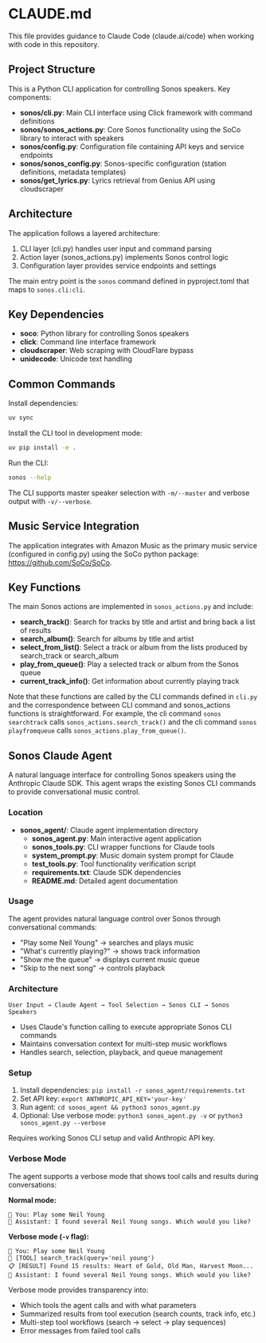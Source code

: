 # CLAUDE.md

This file provides guidance to Claude Code (claude.ai/code) when working with code in this repository.

## Project Structure

This is a Python CLI application for controlling Sonos speakers. Key components:

- **sonos/cli.py**: Main CLI interface using Click framework with command definitions
- **sonos/sonos_actions.py**: Core Sonos functionality using the SoCo library to interact with speakers
- **sonos/config.py**: Configuration file containing API keys and service endpoints  
- **sonos/sonos_config.py**: Sonos-specific configuration (station definitions, metadata templates)
- **sonos/get_lyrics.py**: Lyrics retrieval from Genius API using cloudscraper

## Architecture

The application follows a layered architecture:
1. CLI layer (cli.py) handles user input and command parsing
2. Action layer (sonos_actions.py) implements Sonos control logic
3. Configuration layer provides service endpoints and settings

The main entry point is the `sonos` command defined in pyproject.toml that maps to `sonos.cli:cli`.

## Key Dependencies

- **soco**: Python library for controlling Sonos speakers
- **click**: Command line interface framework
- **cloudscraper**: Web scraping with CloudFlare bypass
- **unidecode**: Unicode text handling

## Common Commands

Install dependencies:
```bash
uv sync
```

Install the CLI tool in development mode:
```bash
uv pip install -e .
```

Run the CLI:
```bash
sonos --help
```

The CLI supports master speaker selection with `-m/--master` and verbose output with `-v/--verbose`.

## Music Service Integration

The application integrates with Amazon Music as the primary music service (configured in config.py) using the SoCo python package: https://github.com/SoCo/SoCo.

## Key Functions
The main Sonos actions are implemented in `sonos_actions.py` and include:
- **search_track()**: Search for tracks by title and artist and bring back a list of results
- **search_album()**: Search for albums by title and artist
- **select_from_list()**: Select a track or album from the lists produced by search_track or search_album
- **play_from_queue()**: Play a selected track or album from the Sonos queue
- **current_track_info()**: Get information about currently playing track

Note that these functions are called by the CLI commands defined in `cli.py` and the correspondence between CLI command and sonos_actions functions is straightforward.  For example, the cli command `sonos searchtrack` calls `sonos_actions.search_track()` and the cli command `sonos playfromqueue` calls `sonos_actions.play_from_queue()`.

## Sonos Claude Agent

A natural language interface for controlling Sonos speakers using the Anthropic Claude SDK. This agent wraps the existing Sonos CLI commands to provide conversational music control.

### Location
- **sonos_agent/**: Claude agent implementation directory
  - **sonos_agent.py**: Main interactive agent application
  - **sonos_tools.py**: CLI wrapper functions for Claude tools
  - **system_prompt.py**: Music domain system prompt for Claude
  - **test_tools.py**: Tool functionality verification script
  - **requirements.txt**: Claude SDK dependencies
  - **README.md**: Detailed agent documentation

### Usage
The agent provides natural language control over Sonos through conversational commands:
- "Play some Neil Young" → searches and plays music
- "What's currently playing?" → shows track information
- "Show me the queue" → displays current music queue
- "Skip to the next song" → controls playback

### Architecture
```
User Input → Claude Agent → Tool Selection → Sonos CLI → Sonos Speakers
```
- Uses Claude's function calling to execute appropriate Sonos CLI commands
- Maintains conversation context for multi-step music workflows
- Handles search, selection, playback, and queue management

### Setup
1. Install dependencies: `pip install -r sonos_agent/requirements.txt`
2. Set API key: `export ANTHROPIC_API_KEY='your-key'`
3. Run agent: `cd sonos_agent && python3 sonos_agent.py`
4. Optional: Use verbose mode: `python3 sonos_agent.py -v` or `python3 sonos_agent.py --verbose`

Requires working Sonos CLI setup and valid Anthropic API key.

### Verbose Mode
The agent supports a verbose mode that shows tool calls and results during conversations:

**Normal mode:**
```
🎵 You: Play some Neil Young
🤖 Assistant: I found several Neil Young songs. Which would you like?
```

**Verbose mode (`-v` flag):**
```
🎵 You: Play some Neil Young
🔧 [TOOL] search_track(query='neil young')
📋 [RESULT] Found 15 results: Heart of Gold, Old Man, Harvest Moon...
🤖 Assistant: I found several Neil Young songs. Which would you like?
```

Verbose mode provides transparency into:
- Which tools the agent calls and with what parameters
- Summarized results from tool execution (search counts, track info, etc.)
- Multi-step tool workflows (search → select → play sequences)
- Error messages from failed tool calls


